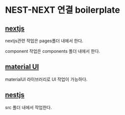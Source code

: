 # NEST-NEXT 연결 boilerplate


## [nextjs](https://nextjs.org/docs/getting-started)

nextjs관련 작업은 pages폴더 내에서 한다.

component 작업은 components 폴더 내에서 한다.

## [material UI](https://material-ui.com/)

materialUI 라이브러리로 UI 작업이 가능하다.

## [nestjs](https://nestjs.com/)

src 폴더 내에서 작업한다.